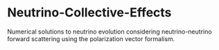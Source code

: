 # Neutrino-Collective-Effects

Numerical solutions to neutrino evolution considering neutrino-neutrino forward scattering using the polarization vector formalism.
